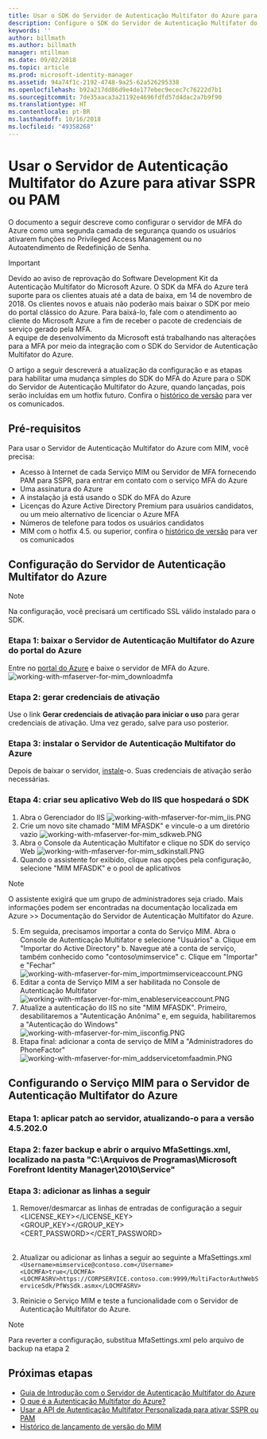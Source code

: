 ```yaml
---
title: Usar o SDK do Servidor de Autenticação Multifator do Azure para ativar cenários de SSPR ou PAM | Microsoft Docs
description: Configure o SDK do Servidor de Autenticação Multifator do Azure como uma segunda camada de segurança quando os usuários ativarem funções no Privileged Access Management e no Autoatendimento de Redefinição de Senha.
keywords: ''
author: billmath
ms.author: billmath
manager: mtillman
ms.date: 09/02/2018
ms.topic: article
ms.prod: microsoft-identity-manager
ms.assetid: 94a74f1c-2192-4748-9a25-62a526295338
ms.openlocfilehash: b92a217dd86d9e4de177ebec9ecec7c76222d7b1
ms.sourcegitcommit: 7de35aaca3a21192e4696fdfd57d4dac2a7b9f90
ms.translationtype: HT
ms.contentlocale: pt-BR
ms.lasthandoff: 10/16/2018
ms.locfileid: "49358268"
---
```

# <a name="use-azure-multi-factor-authentication-server-to-activate-pam-or-sspr"></a>Usar o Servidor de Autenticação Multifator do Azure para ativar SSPR ou PAM
O documento a seguir descreve como configurar o servidor de MFA do Azure como uma segunda camada de segurança quando os usuários ativarem funções no Privileged Access Management ou no Autoatendimento de Redefinição de Senha.

> [!IMPORTANT]
> Devido ao aviso de reprovação do Software Development Kit da Autenticação Multifator do Microsoft Azure. O SDK da MFA do Azure terá suporte para os clientes atuais até a data de baixa, em 14 de novembro de 2018. Os clientes novos e atuais não poderão mais baixar o SDK por meio do portal clássico do Azure. Para baixá-lo, fale com o atendimento ao cliente do Microsoft Azure a fim de receber o pacote de credenciais de serviço gerado pela MFA. <br> A equipe de desenvolvimento da Microsoft está trabalhando nas alterações para a MFA por meio da integração com o SDK do Servidor de Autenticação Multifator do Azure.

O artigo a seguir descreverá a atualização da configuração e as etapas para habilitar uma mudança simples do SDK do MFA do Azure para o SDK do Servidor de Autenticação Multifator do Azure, quando lançadas, pois serão incluídas em um hotfix futuro. Confira o [histórico de versão](/reference/version-history.md) para ver os comunicados. 

## <a name="prerequisites"></a>Pré-requisitos

Para usar o Servidor de Autenticação Multifator do Azure com MIM, você precisa:

- Acesso à Internet de cada Serviço MIM ou Servidor de MFA fornecendo PAM para SSPR, para entrar em contato com o serviço MFA do Azure
- Uma assinatura do Azure
- A instalação já está usando o SDK do MFA do Azure
- Licenças do Azure Active Directory Premium para usuários candidatos, ou um meio alternativo de licenciar o Azure MFA
- Números de telefone para todos os usuários candidatos
- MIM com o hotfix 4.5. ou superior, confira o [histórico de versão](/reference/version-history.md) para ver os comunicados

## <a name="azure-multi-factor-authentication-server-configuration"></a>Configuração do Servidor de Autenticação Multifator do Azure 
> [!NOTE] 
> Na configuração, você precisará um certificado SSL válido instalado para o SDK. 

### <a name="step-1-download-azure-multi-factor-authentication-server-from-the-azure-portal"></a>Etapa 1: baixar o Servidor de Autenticação Multifator do Azure do portal do Azure 
Entre no [portal do Azure](https://portal.azure.com/) e baixe o servidor de MFA do Azure.
![working-with-mfaserver-for-mim_downloadmfa](media/working-with-mfaserver-for-mim/working-with-mfaserver-for-mim_downloadmfa.PNG)

### <a name="step-2-generate-activation-credentials"></a>Etapa 2: gerar credenciais de ativação
Use o link **Gerar credenciais de ativação para iniciar o uso** para gerar credenciais de ativação. Uma vez gerado, salve para uso posterior.

### <a name="step-3-install-the-azure-multi-factor-authentication-server"></a>Etapa 3: instalar o Servidor de Autenticação Multifator do Azure
Depois de baixar o servidor, [instale](https://docs.microsoft.com/en-us/azure/active-directory/authentication/howto-mfaserver-deploy#install-and-configure-the-mfa-server)-o.  Suas credenciais de ativação serão necessárias. 

### <a name="step-4-create-your-iis-web-application-that-will-host-the-sdk"></a>Etapa 4: criar seu aplicativo Web do IIS que hospedará o SDK
1. Abra o Gerenciador do IIS ![working-with-mfaserver-for-mim_iis.PNG](media/working-with-mfaserver-for-mim/working-with-mfaserver-for-mim_iis.PNG)
2.  Crie um novo site chamado "MIM MFASDK" e vincule-o a um diretório vazio ![working-with-mfaserver-for-mim_sdkweb.PNG](media/working-with-mfaserver-for-mim/working-with-mfaserver-for-mim_sdkweb.PNG)
3. Abra o Console da Autenticação Multifator e clique no SDK do serviço Web ![working-with-mfaserver-for-mim_sdkinstall.PNG](media/working-with-mfaserver-for-mim/working-with-mfaserver-for-mim_sdkinstall.PNG)
4. Quando o assistente for exibido, clique nas opções pela configuração, selecione "MIM MFASDK" e o pool de aplicativos

> [!NOTE] 
> O assistente exigirá que um grupo de administradores seja criado. Mais informações podem ser encontradas na documentação localizada em Azure >> Documentação do Servidor de Autenticação Multifator do Azure.

5. Em seguida, precisamos importar a conta do Serviço MIM. Abra o Console de Autenticação Multifator e selecione "Usuários" a. Clique em "Importar do Active Directory" b. Navegue até a conta de serviço, também conhecido como "contoso\mimservice" c. Clique em "Importar" e "Fechar" ![working-with-mfaserver-for-mim_importmimserviceaccount.PNG](media/working-with-mfaserver-for-mim/working-with-mfaserver-for-mim_importmimserviceaccount.PNG) 
6. Editar a conta de Serviço MIM a ser habilitada no Console de Autenticação Multifator ![working-with-mfaserver-for-mim_enableserviceaccount.PNG](media/working-with-mfaserver-for-mim/working-with-mfaserver-for-mim_enableserviceaccount.PNG)
7. Atualize a autenticação do IIS no site "MIM MFASDK". Primeiro, desabilitaremos a "Autenticação Anônima" e, em seguida, habilitaremos a "Autenticação do Windows" ![working-with-mfaserver-for-mim_iisconfig.PNG](media/working-with-mfaserver-for-mim/working-with-mfaserver-for-mim_iisconfig.PNG)
8. Etapa final: adicionar a conta de serviço de MIM a "Administradores do PhoneFactor" ![working-with-mfaserver-for-mim_addservicetomfaadmin.PNG](media/working-with-mfaserver-for-mim/working-with-mfaserver-for-mim_addservicetomfaadmin.PNG)

## <a name="configuring-the-mim-service-for-azure-multi-factor-authentication-server"></a>Configurando o Serviço MIM para o Servidor de Autenticação Multifator do Azure 

### <a name="step-1-patch-server-to-452020"></a>Etapa 1: aplicar patch ao servidor, atualizando-o para a versão 4.5.202.0
 
### <a name="step-2-backup-and-open-the-mfasettingsxml-located-in-the-cprogram-filesmicrosoft-forefront-identity-manager2010service"></a>Etapa 2: fazer backup e abrir o arquivo MfaSettings.xml, localizado na pasta "C:\Arquivos de Programas\Microsoft Forefront Identity Manager\2010\Service"

### <a name="step-3-update-the-following-lines"></a>Etapa 3: adicionar as linhas a seguir
1. Remover/desmarcar as linhas de entradas de configuração a seguir <br>
<LICENSE_KEY></LICENSE_KEY><br>
<GROUP_KEY></GROUP_KEY><br>
<CERT_PASSWORD></CERT_PASSWORD><br>
<CertFilePath></CertFilePath><br>

2. Atualizar ou adicionar as linhas a seguir ao seguinte a MfaSettings.xml <br>
`<Username>mimservice@contoso.com</Username>` <br>
`<LOCMFA>true</LOCMFA>`<br>
`<LOCMFASRV>https://CORPSERVICE.contoso.com:9999/MultiFactorAuthWebServiceSdk/PfWsSdk.asmx</LOCMFASRV>`

3. Reinicie o Serviço MIM e teste a funcionalidade com o Servidor de Autenticação Multifator do Azure.

> [!NOTE] 
> Para reverter a configuração, substitua MfaSettings.xml pelo arquivo de backup na etapa 2


## <a name="next-steps"></a>Próximas etapas

-    [Guia de Introdução com o Servidor de Autenticação Multifator do Azure](https://docs.microsoft.com/en-us/azure/active-directory/authentication/howto-mfaserver-deploy)
- [O que é a Autenticação Multifator do Azure?](https://docs.microsoft.com/azure/multi-factor-authentication/multi-factor-authentication)
- [Usar a API de Autenticação Multifator Personalizada para ativar SSPR ou PAM](Working-with-custommfaserver-for-mim.md)
- [Histórico de lançamento de versão do MIM](./reference/version-history.md)
